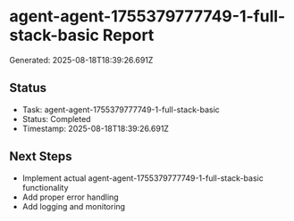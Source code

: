 # agent-agent-1755379777749-1-full-stack-basic Report

Generated: 2025-08-18T18:39:26.691Z

## Status
- Task: agent-agent-1755379777749-1-full-stack-basic
- Status: Completed
- Timestamp: 2025-08-18T18:39:26.691Z

## Next Steps
- Implement actual agent-agent-1755379777749-1-full-stack-basic functionality
- Add proper error handling
- Add logging and monitoring
